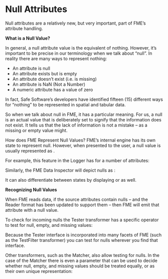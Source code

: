 # Null Attributes

Null attributes are a relatively new, but very important, part of FME’s attribute handling.

**What is a Null Value?**

In general, a null attribute value is the equivalent of nothing. However, it’s important to be precise in our terminology when we talk about “null”. In reality there are many ways to represent nothing:

- An attribute is null
- An attribute exists but is empty
- An attribute doesn’t exist (i.e. is missing)
- An attribute is NaN (Not a Number)
- A numeric attribute has a value of zero

In fact, Safe Software’s developers have identified fifteen (15) different ways for “nothing” to be represented in spatial and tabular data.

So when we talk about null in FME, it has a particular meaning. For us, a null is an actual value that is deliberately set to signify that the information does not exist. It tells us that the lack of information is not a mistake – as a missing or empty value might.

How does FME Represent Null Values?
FME’s internal engine has its own state to represent null. However, when presented to the user, a null value is usually represented as <null>.

For example, this feature in the Logger has <null> for a number of attributes:

Similarly, the FME Data Inspector will depict nulls as <null>:

It can also differentiate between states by displaying <missing> or <empty> as well.

**Recognizing Null Values**

When FME reads data, if the source attributes contain nulls – and the Reader format has been updated to support them – then FME will emit that attribute with a null value.

To check for incoming nulls the Tester transformer has a specific operator to test for null, empty, and missing values:

Because the Tester interface is incorporated into many facets of FME (such as the TestFilter transformer) you can test for nulls wherever you find that interface.

Other transformers, such as the Matcher, also allow testing for nulls. In the case of the Matcher there is even a parameter that can be used to decide whether null, empty, and missing values should be treated equally, or as their own unique representation: